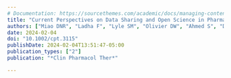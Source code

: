 ```yaml
---
# Documentation: https://sourcethemes.com/academic/docs/managing-content/
title: "Current Perspectives on Data Sharing and Open Science in Pharmacogenomics."
authors: ["Miao DNR", "Ladha F", "Lyle SM", "Olivier DW", "Ahmed S", "Drögemöller BI"]
date: 2024-02-04
doi: "10.1002/cpt.3115"
publishDate: 2024-02-04T13:51:47-05:00
publication_types: ["2"]
publication: "*Clin Pharmacol Ther*"

---
```

